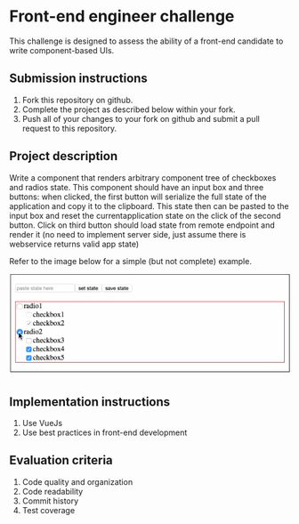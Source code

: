 Front-end engineer challenge
============================
This challenge is designed to assess the ability of a front-end candidate to write component-based UIs.

## Submission instructions
1. Fork this repository on github.
2. Complete the project as described below within your fork.
4. Push all of your changes to your fork on github and submit a pull request to this repository.

## Project description

Write a component that renders arbitrary component tree of checkboxes and radios state.
This component should have an input box and three buttons: 
when clicked, the first button will serialize the full state of the application and copy it to the clipboard. 
This state then can be pasted to the input box and reset the currentapplication state on the click of the second button.
Click on third button should load state from remote endpoint and render it (no need to implement server side, just assume there is webservice returns valid app state)

Refer to the image below for a simple (but not complete) example.

[![example](example.gif)](example.gif)

## Implementation instructions

1. Use VueJs
2. Use best practices in front-end development

## Evaluation criteria

1. Code quality and organization
2. Code readability
3. Commit history
4. Test coverage